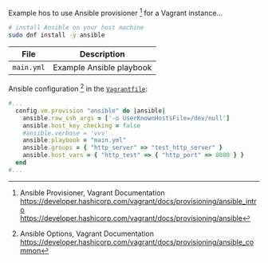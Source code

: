 Example hos to use Ansible provisioner [^p3z9q] for a Vagrant instance…

```bash
# install Ansible on your host machine
sudo dnf install -y ansible
```

File | Description
-----|---------------
`main.yml` | Example Ansible playbook

Ansible configuration [^RQw4w] in the [`Vagrantfile`](`Vagrantfile`):

```ruby
#...
  config.vm.provision "ansible" do |ansible|
    ansible.raw_ssh_args = ['-o UserKnownHostsFile=/dev/null']
    ansible.host_key_checking = false
    #ansible.verbose = 'vvv'
    ansible.playbook = "main.yml"
    ansible.groups = { "http_server" => "test_http_server" }
    ansible.host_vars = { "http_test" => { "http_port" => 8080 } }
  end
#...
```

[^p3z9q]: Ansible Provisioner, Vagrant Documentation  
<https://developer.hashicorp.com/vagrant/docs/provisioning/ansible_intro>  
<https://developer.hashicorp.com/vagrant/docs/provisioning/ansible>

[^RQw4w]: Ansible Options, Vagrant Documentation  
<https://developer.hashicorp.com/vagrant/docs/provisioning/ansible_common>
